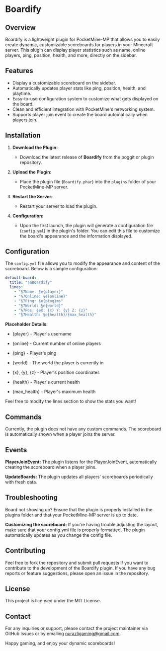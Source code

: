 # Boardify

## Overview

Boardify is a lightweight plugin for PocketMine-MP that allows you to easily create dynamic, customizable scoreboards for players in your Minecraft server. This plugin can display player statistics such as name, online players, ping, position, health, and more, directly on the sidebar.

## Features

- Display a customizable scoreboard on the sidebar.
- Automatically updates player stats like ping, position, health, and playtime.
- Easy-to-use configuration system to customize what gets displayed on the board.
- Clean and efficient integration with PocketMine's networking system.
- Supports player join event to create the board automatically when players join.

## Installation

1. **Download the Plugin:**
   - Download the latest release of **Boardify** from the poggit or plugin repository.
   
2. **Upload the Plugin:**
   - Place the plugin file (`Boardify.phar`) into the `plugins` folder of your PocketMine-MP server.

3. **Restart the Server:**
   - Restart your server to load the plugin.

4. **Configuration:**
   - Upon the first launch, the plugin will generate a configuration file (`config.yml`) in the plugin's folder. You can edit this file to customize the board's appearance and the information displayed.

## Configuration

The `config.yml` file allows you to modify the appearance and content of the scoreboard. Below is a sample configuration:

```yaml
default-board:
  title: "§aBoardify"
  lines:
    - "§7Name: §e{player}"
    - "§7Online: §e{online}"
    - "§7Ping: §e{ping}ms"
    - "§7World: §e{world}"
    - "§7Pos: §eX: {x} Y: {y} Z: {z}"
    - "§7Health: §e{health}/{max_health}"
```
**Placeholder Details:**

* {player} - Player's username

* {online} - Current number of online players

* {ping} - Player's ping

* {world} - The world the player is currently in

* {x}, {y}, {z} - Player's position coordinates

* {health} - Player's current health

* {max_health} - Player's maximum health

Feel free to modify the lines section to show the stats you want!

## Commands

Currently, the plugin does not have any custom commands. The scoreboard is automatically shown when a player joins the server.

## Events

**PlayerJoinEvent:** The plugin listens for the PlayerJoinEvent, automatically creating the scoreboard when a player joins.

**UpdateBoards:** The plugin updates all players' scoreboards periodically with fresh data.


## Troubleshooting

Board not showing up? Ensure that the plugin is properly installed in the plugins folder and that your PocketMine-MP server is up to date.

**Customizing the scoreboard:** If you're having trouble adjusting the layout, make sure that your config.yml file is properly formatted. The plugin automatically updates as you change the config file.


## Contributing

Feel free to fork the repository and submit pull requests if you want to contribute to the development of the Boardify plugin. If you have any bug reports or feature suggestions, please open an issue in the repository.

## License

This project is licensed under the MIT License.

## Contact

For any inquiries or support, please contact the project maintainer via GitHub Issues or by emailing nurazligaming@gmail.com.

Happy gaming, and enjoy your dynamic scoreboards!
